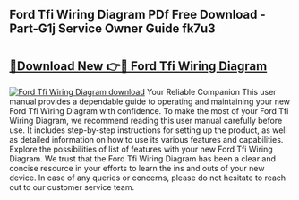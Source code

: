 ## Ford Tfi Wiring Diagram PDf Free Download - Part-G1j Service Owner Guide fk7u3

# <h2><a href="http://dfsn9f.blite.top/?on=Ford+Tfi+Wiring+Diagram">🔗Download New 👉🔴 Ford Tfi Wiring Diagram</a></h2>

[![Ford Tfi Wiring Diagram download](https://i.imgur.com/lujVjoI.png)](http://dfsn9f.blite.top/?on=Ford+Tfi+Wiring+Diagram)
Your Reliable Companion This user manual provides a dependable guide to operating and maintaining your new Ford Tfi Wiring Diagram with confidence. To make the most of your Ford Tfi Wiring Diagram, we recommend reading this user manual carefully before use. It includes step-by-step instructions for setting up the product, as well as detailed information on how to use its various features and capabilities. Explore the possibilities of list of features with your new Ford Tfi Wiring Diagram. We trust that the Ford Tfi Wiring Diagram has been a clear and concise resource in your efforts to learn the ins and outs of your new device. In case of any queries or concerns, please do not hesitate to reach out to our customer service team.
